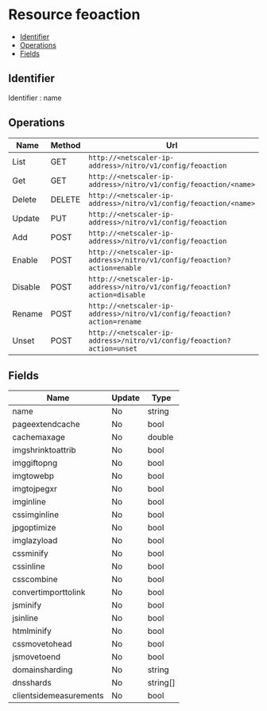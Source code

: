 # Resource feoaction

- [Identifier](#identifier)
- [Operations](#operations)
- [Fields](#fields)

## Identifier

Identifier : name

## Operations

| Name | Method | Url |
|----|----|----|
| List | GET | `http://<netscaler-ip-address>/nitro/v1/config/feoaction` |
| Get | GET | `http://<netscaler-ip-address>/nitro/v1/config/feoaction/<name>` |
| Delete | DELETE | `http://<netscaler-ip-address>/nitro/v1/config/feoaction/<name>` |
| Update | PUT | `http://<netscaler-ip-address>/nitro/v1/config/feoaction` |
| Add | POST | `http://<netscaler-ip-address>/nitro/v1/config/feoaction` |
| Enable | POST | `http://<netscaler-ip-address>/nitro/v1/config/feoaction?action=enable` |
| Disable | POST | `http://<netscaler-ip-address>/nitro/v1/config/feoaction?action=disable` |
| Rename | POST | `http://<netscaler-ip-address>/nitro/v1/config/feoaction?action=rename` |
| Unset | POST | `http://<netscaler-ip-address>/nitro/v1/config/feoaction?action=unset` |

## Fields

| Name | Update | Type |
|----|----|----|
| name | No | string |
| pageextendcache | No | bool |
| cachemaxage | No | double |
| imgshrinktoattrib | No | bool |
| imggiftopng | No | bool |
| imgtowebp | No | bool |
| imgtojpegxr | No | bool |
| imginline | No | bool |
| cssimginline | No | bool |
| jpgoptimize | No | bool |
| imglazyload | No | bool |
| cssminify | No | bool |
| cssinline | No | bool |
| csscombine | No | bool |
| convertimporttolink | No | bool |
| jsminify | No | bool |
| jsinline | No | bool |
| htmlminify | No | bool |
| cssmovetohead | No | bool |
| jsmovetoend | No | bool |
| domainsharding | No | string |
| dnsshards | No | string[] |
| clientsidemeasurements | No | bool |

